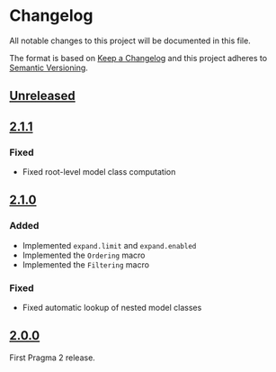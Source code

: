 # Changelog

All notable changes to this project will be documented in this file.

The format is based on [Keep a Changelog](http://keepachangelog.com/en/1.0.0/)
and this project adheres to [Semantic Versioning](http://semver.org/spec/v2.0.0.html).

## [Unreleased]

## [2.1.1]

### Fixed

- Fixed root-level model class computation

## [2.1.0]

### Added

- Implemented `expand.limit` and `expand.enabled`
- Implemented the `Ordering` macro
- Implemented the `Filtering` macro

### Fixed

- Fixed automatic lookup of nested model classes

## [2.0.0]

First Pragma 2 release.

[Unreleased]: https://github.com/pragmarb/pragma/compare/v2.1.1...HEAD
[2.1.1]: https://github.com/pragmarb/pragma/compare/v2.1.0...v2.1.1
[2.1.0]: https://github.com/pragmarb/pragma/compare/v2.0.0...v2.1.0
[2.0.0]: https://github.com/pragmarb/pragma/compare/v1.2.6...v2.0.0
